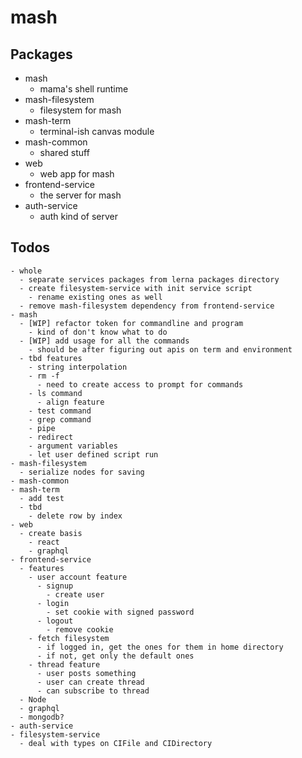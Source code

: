 # mash

## Packages

- mash
  - mama's shell runtime
- mash-filesystem
  - filesystem for mash
- mash-term
  - terminal-ish canvas module
- mash-common
  - shared stuff
- web
  - web app for mash
- frontend-service
  - the server for mash
- auth-service
  - auth kind of server

## Todos

```
- whole
  - separate services packages from lerna packages directory
  - create filesystem-service with init service script
    - rename existing ones as well
  - remove mash-filesystem dependency from frontend-service
- mash
  - [WIP] refactor token for commandline and program
    - kind of don't know what to do
  - [WIP] add usage for all the commands
    - should be after figuring out apis on term and environment
  - tbd features
    - string interpolation
    - rm -f
      - need to create access to prompt for commands
    - ls command
      - align feature
    - test command
    - grep command
    - pipe
    - redirect
    - argument variables
    - let user defined script run
- mash-filesystem
  - serialize nodes for saving
- mash-common
- mash-term
  - add test
  - tbd
    - delete row by index
- web
  - create basis
    - react
    - graphql
- frontend-service
  - features
    - user account feature
      - signup
        - create user
      - login
        - set cookie with signed password
      - logout
        - remove cookie
    - fetch filesystem
      - if logged in, get the ones for them in home directory
      - if not, get only the default ones
    - thread feature
      - user posts something
      - user can create thread
      - can subscribe to thread
  - Node
  - graphql
  - mongodb?
- auth-service
- filesystem-service
  - deal with types on CIFile and CIDirectory
```
